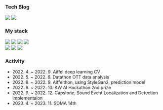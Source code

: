 <div>
<h3>Tech Blog</h3>
  <a href="https://jujemu.tistory.com/"><img src="https://img.shields.io/badge/tistory-F05138?style=for-the-badge&logo=Tistory&logoColor=white"></a>
  <a href="https://velog.io/@jujemu"><img src="https://img.shields.io/badge/velog-20C997?style=for-the-badge&logo=Velog&logoColor=white"></a>

<p>
  <h3>My stack</h3>
  <img src="https://img.shields.io/badge/java-4E7896?style=for-the-badge&logo=Java&logoColor=white">
  <img src="https://img.shields.io/badge/Spring-68BD45?style=for-the-badge&logo=spring&logoColor=white">
  <img src="https://img.shields.io/badge/AWS-FF6F00?style=for-the-badge&logo=Aws&logoColor=white">
  <img src="https://img.shields.io/badge/mySQL-3776AB?style=for-the-badge&logo=Mysql&logoColor=white">
  <br>
  <img src="https://img.shields.io/badge/Docker-0092E6?style=for-the-badge&logo=Docker&logoColor=white">
  <img src="https://img.shields.io/badge/python3-3776AB?style=for-the-badge&logo=Python&logoColor=white">  
  <img src="https://img.shields.io/badge/pytorch-EE4C2C?style=for-the-badge&logo=Pytorch&logoColor=white">
</p>

<h3>Activity</h3>
<ul>
  <li>2022. 4. ~ 2022. 9. Aiffel deep learning CV</li>
  <li>2022. 5. ~ 2022. 6. Datathon OTT data analysis</li>
  <li>2022. 8. ~ 2022. 9. Aiffelthon, using StyleGan2, prediction model</li>
  <li>2022. 9. ~ 2022. 10. KW AI Hackathon 2nd prize</li>
  <li>2022. 9. ~ 2022. 12. Capstone, Sound Event Localization and Detection implementaion</li>
  <li>2023. 4. ~ 2023. 11. SOMA 14th</li>
 </ul>
</div>
